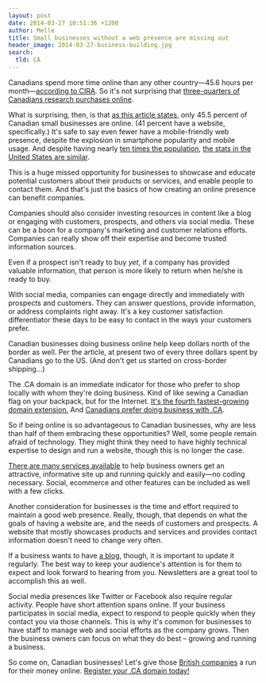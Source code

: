 ```yaml
---
layout: post
date: 2014-03-27 10:51:36 +1200
author: Melle
title: Small businesses without a web presence are missing out
header_image: 2014-03-27-business-building.jpg
search:
  tld: CA
---
```


<!-- excerpt -->

Canadians spend more time online than any other country—45.6 hours per month—[according to CIRA](http://www.cira.ca/factbook/2013/canada-online.html). So it's not surprising that [three-quarters of Canadians research purchases online](http://globalnews.ca/news/1215210/small-businesses-need-to-expand-web-presence/).

What is surprising, then, is that [as this article states](http://globalnews.ca/news/1215210/small-businesses-need-to-expand-web-presence/), only 45.5 percent of Canadian small businesses are online. (41 percent have a website, specifically.) It's safe to say even fewer have a mobile-friendly web presence, despite the explosion in smartphone popularity and mobile usage. And despite having nearly [ten times the population](https://www.cia.gov/library/publications/the-world-factbook/fields/2119.html), [the stats in the United States are similar](http://archived.link/http://www.inforum.com/event/article/id/429783/group/homepage/).

<!-- /excerpt -->

This is a huge missed opportunity for businesses to showcase and educate potential customers about their products or services, and enable people to contact them. And that's just the basics of how creating an online presence can benefit companies. 

Companies should also consider investing resources in content like a blog or engaging with customers, prospects, and others via social media. These can be a boon for a company's marketing and customer relations efforts. Companies can really show off their expertise and become trusted information sources. 

Even if a prospect isn't ready to buy _yet_, if a company has provided valuable information, that person is more likely to return when he/she is ready to buy.

With social media, companies can engage directly and immediately with prospects and customers. They can answer questions, provide information, or address complaints right away. It's a key customer satisfaction differentiator these days to be easy to contact in the ways your customers prefer.

Canadian businesses doing business online help keep dollars north of the border as well. Per the article, at present two of every three dollars spent by Canadians go to the US. (And don't get us started on cross-border shipping...)

The .CA domain is an immediate indicator for those who prefer to shop locally with whom they're doing business. Kind of like sewing a Canadian flag on your backpack, but for the Internet. [It's the fourth fastest-growing domain extension.](http://www.cira.ca/factbook/2013/the-global-net.html) And [Canadians prefer doing business with .CA](http://www.cira.ca/factbook/2013/ca-in-canada.html).

So if being online is so advantageous to Canadian businesses, why are less than half of them embracing these opportunities? Well, some people remain afraid of technology. They might think they need to have highly technical expertise to design and run a website, though this is no longer the case.

[There are many services available](https://iwantmyname.com/services/business/) to help business owners get an attractive, informative site up and running quickly and easily—no coding necessary. Social, ecommerce and other features can be included as well with a few clicks.

Another consideration for businesses is the time and effort required to maintain a good web presence. Really, though, that depends on what the goals of having a website are, and the needs of customers and prospects. A website that mostly showcases products and services and provides contact information doesn't need to change very often.

If a business wants to have [a blog](https://iwantmyname.com/services/blog-hosting/), though, it is important to update it regularly. The best way to keep your audience's attention is for them to expect and look forward to hearing from you. Newsletters are a great tool to accomplish this as well.

Social media presences like Twitter or Facebook also require regular activity. People have short attention spans online. If your business participates in social media, expect to respond to people quickly when they contact you via those channels. This is why it's common for businesses to have staff to manage web and social efforts as the company grows. Then the business owners can focus on what they do best – growing and running a business.

So come on, Canadian businesses! Let's give those [British companies](http://www.ibtimes.com/shopping-online-united-kingdom-denmark-sweden-have-most-online-shoppers-charts-1426988) a run for their money online. [Register your .CA domain today!](https://iwantmyname.com/domains/ca-canadian-domain-name-registration-for-canada)
